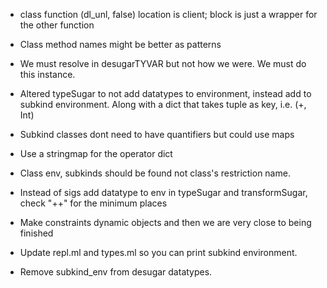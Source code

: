 + class function (dl_unl, false) location is client; block is just a wrapper for the other function

+ Class method names might be better as patterns

+ We must resolve in desugarTYVAR but not how we were. We must do this instance.

+ Altered typeSugar to not add datatypes to environment, instead add to subkind environment. Along with a dict that takes tuple as key, i.e. (+, Int)

+ Subkind classes dont need to have quantifiers but could use maps

+ Use a stringmap for the operator dict

+ Class env, subkinds should be found not class's restriction name.

+ Instead of sigs add datatype to env in typeSugar and transformSugar, check "++" for the minimum places

+ Make constraints dynamic objects and then we are very close to being finished
+ Update repl.ml and types.ml so you can print subkind environment.

+ Remove subkind_env from desugar datatypes.
